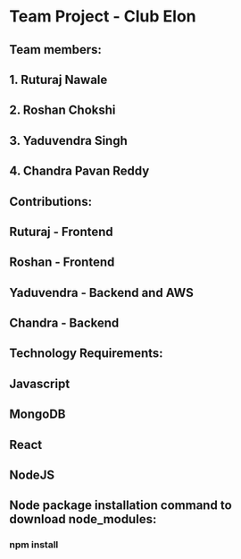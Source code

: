 # Team Project - Club Elon

## Team members:
## 1. Ruturaj Nawale
## 2. Roshan Chokshi
## 3. Yaduvendra Singh
## 4. Chandra Pavan Reddy

## Contributions:
## Ruturaj - Frontend
## Roshan - Frontend
## Yaduvendra - Backend and AWS
## Chandra - Backend

## Technology Requirements:
## Javascript
## MongoDB
## React
## NodeJS

## Node package installation command to download node_modules:
### npm install
